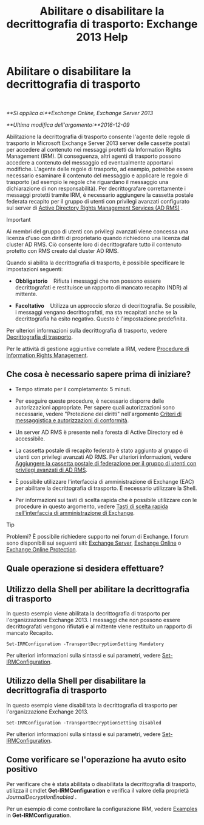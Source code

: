 ﻿---
title: 'Abilitare o disabilitare la decrittografia di trasporto: Exchange 2013 Help'
TOCTitle: Abilitare o disabilitare la decrittografia di trasporto
ms:assetid: 4663f54e-dd0a-4a42-983e-8765e2adc412
ms:mtpsurl: https://technet.microsoft.com/it-it/library/Dd638126(v=EXCHG.150)
ms:contentKeyID: 50480506
ms.date: 05/22/2018
mtps_version: v=EXCHG.150
ms.translationtype: MT
---

# Abilitare o disabilitare la decrittografia di trasporto

 

_**Si applica a:**Exchange Online, Exchange Server 2013_

_**Ultima modifica dell'argomento:**2016-12-09_

Abilitazione la decrittografia di trasporto consente l'agente delle regole di trasporto in Microsoft Exchange Server 2013 server delle cassette postali per accedere al contenuto nei messaggi protetti da Information Rights Management (IRM). Di conseguenza, altri agenti di trasporto possono accedere a contenuto del messaggio ed eventualmente apportarvi modifiche. L'agente delle regole di trasporto, ad esempio, potrebbe essere necessario esaminare il contenuto del messaggio e applicare le regole di trasporto (ad esempio le regole che riguardano il messaggio una dichiarazione di non responsabilità). Per decrittografare correttamente i messaggi protetti tramite IRM, è necessario aggiungere la cassetta postale federata recapito per il gruppo di utenti con privilegi avanzati configurato sul server di [Active Directory Rights Management Services (AD RMS)](https://technet.microsoft.com/en-us/library/hh831364.aspx) .


> [!IMPORTANT]
> Ai membri del gruppo di utenti con privilegi avanzati viene concessa una licenza d'uso con diritti di proprietario quando richiedono una licenza dal cluster AD&nbsp;RMS. Ciò consente loro di decrittografare tutto il contenuto protetto con RMS creato dal cluster AD&nbsp;RMS.



Quando si abilita la decrittografia di trasporto, è possibile specificare le impostazioni seguenti:

  - **Obbligatorio**    Rifiuta i messaggi che non possono essere decrittografati e restituisce un rapporto di mancato recapito (NDR) al mittente.

  - **Facoltativo**    Utilizza un approccio sforzo di decrittografia. Se possibile, i messaggi vengano decrittografati, ma sta recapitati anche se la decrittografia ha esito negativo. Questo è l'impostazione predefinita.

Per ulteriori informazioni sulla decrittografia di trasporto, vedere [Decrittografia di trasporto](transport-decryption-exchange-2013-help.md).

Per le attività di gestione aggiuntive correlate a IRM, vedere [Procedure di Information Rights Management](information-rights-management-procedures-exchange-2013-help.md).

## Che cosa è necessario sapere prima di iniziare?

  - Tempo stimato per il completamento: 5 minuti.

  - Per eseguire queste procedure, è necessario disporre delle autorizzazioni appropriate. Per sapere quali autorizzazioni sono necessarie, vedere "Protezione dei diritti" nell'argomento [Criteri di messaggistica e autorizzazioni di conformità](messaging-policy-and-compliance-permissions-exchange-2013-help.md).

  - Un server AD RMS è presente nella foresta di Active Directory ed è accessibile.

  - La cassetta postale di recapito federato è stato aggiunto al gruppo di utenti con privilegi avanzati AD RMS. Per ulteriori informazioni, vedere [Aggiungere la cassetta postale di federazione per il gruppo di utenti con privilegi avanzati di AD RMS](add-the-federation-mailbox-to-the-ad-rms-super-users-group-exchange-2013-help.md).

  - È possibile utilizzare l'interfaccia di amministrazione di Exchange (EAC) per abilitare la decrittografia di trasporto. È necessario utilizzare la Shell.

  - Per informazioni sui tasti di scelta rapida che è possibile utilizzare con le procedure in questo argomento, vedere [Tasti di scelta rapida nell'interfaccia di amministrazione di Exchange](keyboard-shortcuts-in-the-exchange-admin-center-exchange-online-protection-help.md).


> [!TIP]
> Problemi? È possibile richiedere supporto nei forum di Exchange. I forum sono disponibili sui seguenti siti: <A href="https://go.microsoft.com/fwlink/p/?linkid=60612">Exchange Server</A>, <A href="https://go.microsoft.com/fwlink/p/?linkid=267542">Exchange Online</A> o <A href="https://go.microsoft.com/fwlink/p/?linkid=285351">Exchange Online Protection</A>.



## Quale operazione si desidera effettuare?

## Utilizzo della Shell per abilitare la decrittografia di trasporto

In questo esempio viene abilitata la decrittografia di trasporto per l'organizzazione Exchange 2013. I messaggi che non possono essere decrittografati vengono rifiutati e al mittente viene restituito un rapporto di mancato Recapito.

    Set-IRMConfiguration -TransportDecryptionSetting Mandatory

Per ulteriori informazioni sulla sintassi e sui parametri, vedere [Set-IRMConfiguration](https://technet.microsoft.com/it-it/library/dd979792\(v=exchg.150\)).

## Utilizzo della Shell per disabilitare la decrittografia di trasporto

In questo esempio viene disabilitata la decrittografia di trasporto per l'organizzazione Exchange 2013.

    Set-IRMConfiguration -TransportDecryptionSetting Disabled

Per ulteriori informazioni sulla sintassi e sui parametri, vedere [Set-IRMConfiguration](https://technet.microsoft.com/it-it/library/dd979792\(v=exchg.150\)).

## Come verificare se l'operazione ha avuto esito positivo

Per verificare che è stata abilitata o disabilitata la decrittografia di trasporto, utilizza il cmdlet **Get-IRMConfiguration** e verifica il valore della proprietà *JournalDecryptionEnabled* .

Per un esempio di come controllare la configurazione IRM, vedere [Examples](https://technet.microsoft.com/it-it/e1821219-fe18-4642-a9c2-58eb0aadd61a\(exchg.150\)#examples) in **Get-IRMConfiguration**.

